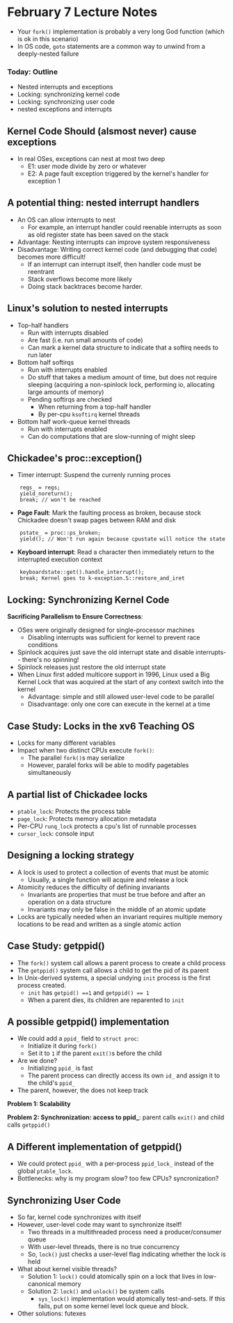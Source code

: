 # February 7 Lecture Notes
* Your `fork()` implementation is probably a very long God function (which is ok in this scenario)
* In OS code, `goto` statements are a common way to unwind from a deeply-nested failure

### Today: Outline
* Nested interrupts and exceptions
* Locking: synchronizing kernel code
* Locking: synchronizing user code
* nested exceptions and interrupts

## Kernel Code Should (alsmost never) cause exceptions
* In real OSes, exceptions can nest at most two deep
    * E1: user mode divide by zero or whatever
    * E2: A page fault exception triggered by the kernel's handler for exception 1
## A potential thing: nested interrupt handlers
* An OS can allow interrupts to nest
    * For example, an interrupt handler could reenable interrupts as soon as old register state has been saved on the stack
* Advantage: Nesting interrupts can improve system responsiveness
* Disadvantage: Writing correct kernel code (and debugging that code) becomes more difficult!
    * If an interrupt can interrupt itself, then handler code must be reentrant
    * Stack overflows become more likely
    * Doing stack backtraces become harder.
## Linux's solution to nested interrupts
* Top-half handlers
    * Run with interrupts disabled
    * Are fast (i.e. run small amounts of code)
    * Can mark a kernel data structure to indicate that a softirq needs to run later
* Bottom half softirqs
    * Run with interrupts enabled
    * Do stuff that takes a medium amount of time, but does not require sleeping (acquiring a non-spinlock lock, performing io, allocating large amounts of memory)
    * Pending softirqs are checked
        * When returning from a top-half handler
        * By per-cpu `ksoftirq` kernel threads
* Bottom half work-queue kernel threads
    * Run with interrupts enabled
    * Can do computations that are slow-running of might sleep
## Chickadee's proc::exception()
* Timer interrupt: Suspend the currenly running proces
```
    regs_ = regs;
    yield_noreturn();
    break; // won't be reached
```
* **Page Fault**: Mark the faulting process as broken, because stock Chickadee doesn't swap pages between RAM and disk
```
    pstate_ = proc::ps_broken;
    yield(); // Won't run again because cpustate will notice the state
```
* **Keyboard interrupt**: Read a character then immediately return to the interrupted execution context
```
    keyboardstate::get().handle_interrupt();
    break; Kernel goes to k-exception.S::restore_and_iret
``` 
## Locking: Synchronizing Kernel Code
**Sacrificing Parallelism to Ensure Correctness**: 
* OSes were originally designed for single-processor machines
    * Disabling interrupts was sufficient for kernel to prevent race conditions
* Spinlock acquires just save the old interrupt state and disable interrupts-- there's no spinning!
* Spinlock releases just restore the old interrupt state
* When Linux first added multicore support in 1996, Linux used a Big Kernel Lock that was acquired at the start of any context switch into the kernel
    * Advantage: simple and still allowed user-level code to be parallel
    * Disadvantage: only one core can execute in the kernel at a time
## Case Study: Locks in the xv6 Teaching OS
* Locks for many different variables
* Impact when two distinct CPUs execute `fork()`:
    * The parallel `fork()`s may serialize
    * However, paralel forks will be able to modify pagetables simultaneously
## A partial list of Chickadee locks
* `ptable_lock`: Protects the process table
* `page_lock`: Protects memory allocation metadata
* Per-CPU `runq_lock` protects a cpu's list of runnable processes
* `cursor_lock`: console input

## Designing a locking strategy
* A lock is used to protect a collection of events that must be atomic
    * Usually, a single function will acquire and release a lock
* Atomicity reduces the difficulty of defining invariants
    * Invariants are properties that must be true before and after an operation on a data structure
    * Invariants may only be false in the middle of an atomic update
* Locks are typically needed when an invariant requires multiple memory locations to be read and written as a single atomic action
## Case Study: getppid()
* The `fork()` system call allows a parent process to create a child process
* The `getppid()` system call allows a child to get the pid of its parent
* In Unix-derived systems, a special undying `init` process is the first process created.
    * `init` has `getpid() ==1` and `getppid() == 1`
    * When a parent dies, its children are reparented to `init`
## A possible getppid() implementation
* We could add a `ppid_` field to `struct proc`:
    * Initialize it during `fork()`
    * Set it to `1` if the parent `exit()`s before the child
* Are we done?
    * Initializing `ppid_` is fast
    * The parent process can directly access its own `id_` and assign it to the child's `ppid_`
* The parent, however, the does not keep track

**Problem 1: Scalability**

**Problem 2: Synchronization: access to ppid_**: parent calls `exit()` and child calls `getppid()`
## A Different implementation of getppid()
* We could protect `ppid_` with a per-process `ppid_lock_` instead of the global `ptable_lock`.
* Bottlenecks: why is my program slow? too few CPUs? syncronization? 

## Synchronizing User Code
* So far, kernel code synchronizes with itself
* However, user-level code may want to synchronize itself!
    * Two threads in a multithreaded process need a producer/consumer queue
    * With user-level threads, there is no true concurrency
    * So, `lock()` just checks a user-level flag indicating whether the lock is held
* What about kernel visible threads?
    * Solution 1: `lock()` could atomically spin on a lock that lives in low-canonical memory
    * Solution 2: `lock()` and `unlock()` be system calls
        * `sys_lock()` implementation would atomically test-and-sets. If this fails, put on some kernel level lock queue and block.
* Other solutions: futexes
